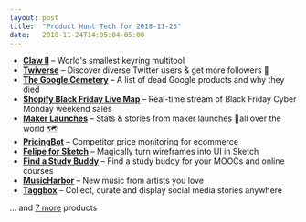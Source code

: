 ```yaml
---
layout: post
title:  "Product Hunt Tech for 2018-11-23"
date:   2018-11-24T14:05:04-05:00
---
```


* **[Claw II](https://www.producthunt.com/posts/claw-ii?utm_campaign=producthunt-api&utm_medium=api&utm_source=Application%3A+Daily+Digest+RSS+%28ID%3A+3202%29)** – World's smallest keyring multitool
* **[Twiverse](https://www.producthunt.com/posts/twiverse?utm_campaign=producthunt-api&utm_medium=api&utm_source=Application%3A+Daily+Digest+RSS+%28ID%3A+3202%29)** – Discover diverse Twitter users & get more followers 🌈
* **[The Google Cemetery](https://www.producthunt.com/posts/the-google-cemetery?utm_campaign=producthunt-api&utm_medium=api&utm_source=Application%3A+Daily+Digest+RSS+%28ID%3A+3202%29)** – A list of dead Google products and why they died
* **[Shopify Black Friday Live Map](https://www.producthunt.com/posts/shopify-black-friday-live-map?utm_campaign=producthunt-api&utm_medium=api&utm_source=Application%3A+Daily+Digest+RSS+%28ID%3A+3202%29)** – Real-time stream of Black Friday Cyber Monday weekend sales
* **[Maker Launches](https://www.producthunt.com/posts/maker-launches?utm_campaign=producthunt-api&utm_medium=api&utm_source=Application%3A+Daily+Digest+RSS+%28ID%3A+3202%29)** – Stats & stories from maker launches 🚀all over the world 🗺
* **[PricingBot](https://www.producthunt.com/posts/pricingbot?utm_campaign=producthunt-api&utm_medium=api&utm_source=Application%3A+Daily+Digest+RSS+%28ID%3A+3202%29)** – Competitor price monitoring for ecommerce
* **[Felipe for Sketch](https://www.producthunt.com/posts/felipe-for-sketch?utm_campaign=producthunt-api&utm_medium=api&utm_source=Application%3A+Daily+Digest+RSS+%28ID%3A+3202%29)** – Magically turn wireframes into UI in Sketch
* **[Find a Study Buddy](https://www.producthunt.com/posts/find-a-study-buddy?utm_campaign=producthunt-api&utm_medium=api&utm_source=Application%3A+Daily+Digest+RSS+%28ID%3A+3202%29)** – Find a study buddy for your MOOCs and online courses
* **[MusicHarbor](https://www.producthunt.com/posts/musicharbor?utm_campaign=producthunt-api&utm_medium=api&utm_source=Application%3A+Daily+Digest+RSS+%28ID%3A+3202%29)** – New music from artists you love
* **[Taggbox](https://www.producthunt.com/posts/taggbox-2?utm_campaign=producthunt-api&utm_medium=api&utm_source=Application%3A+Daily+Digest+RSS+%28ID%3A+3202%29)** – Collect, curate and display social media stories anywhere

… and [7 more](https://www.producthunt.com/tech) products